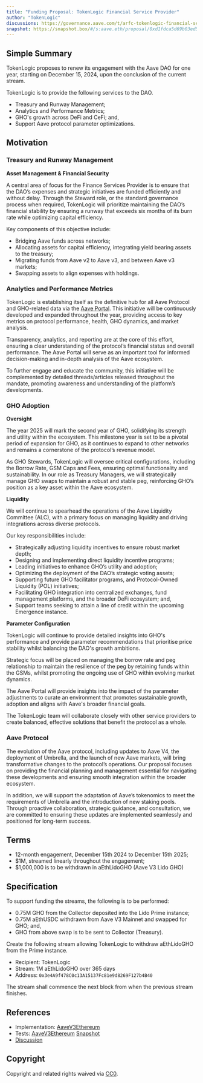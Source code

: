 ```yaml
---
title: "Funding Proposal: TokenLogic Financial Service Provider"
author: "TokenLogic"
discussions: https://governance.aave.com/t/arfc-tokenlogic-financial-services-provider/20182
snapshot: https://snapshot.box/#/s:aave.eth/proposal/0xd1fdca5d69b03ed57848180d62a812ab1a1ff72f85d671c417b5ff8fb2bd0a7c
---
```


## Simple Summary

TokenLogic proposes to renew its engagement with the Aave DAO for one year, starting on December 15, 2024, upon the conclusion of the current stream.

TokenLogic is to provide the following services to the DAO.

- Treasury and Runway Management;
- Analytics and Performance Metrics;
- GHO's growth across DeFi and CeFi; and,
- Support Aave protocol parameter optimizations.

## Motivation

### Treasury and Runway Management

**Asset Management & Financial Security**

A central area of focus for the Finance Services Provider is to ensure that the DAO’s expenses and strategic initiatives are funded efficiently and without delay. Through the Steward role, or the standard governance process when required, TokenLogic will prioritize maintaining the DAO’s financial stability by ensuring a runway that exceeds six months of its burn rate while optimizing capital efficiency.

Key components of this objective include:

- Bridging Aave funds across networks;
- Allocating assets for capital efficiency, integrating yield bearing assets to the treasury;
- Migrating funds from Aave v2 to Aave v3, and between Aave v3 markets;
- Swapping assets to align expenses with holdings.

### Analytics and Performance Metrics

TokenLogic is establishing itself as the definitive hub for all Aave Protocol and GHO-related data via the [Aave Portal](https://aave.tokenlogic.xyz/). This initiative will be continuously developed and expanded throughout the year, providing access to key metrics on protocol performance, health, GHO dynamics, and market analysis.

Transparency, analytics, and reporting are at the core of this effort, ensuring a clear understanding of the protocol’s financial status and overall performance. The Aave Portal will serve as an important tool for informed decision-making and in-depth analysis of the Aave ecosystem.

To further engage and educate the community, this initiative will be complemented by detailed threads/articles released throughout the mandate, promoting awareness and understanding of the platform’s developments.

### GHO Adoption

**Oversight**

The year 2025 will mark the second year of GHO, solidifying its strength and utility within the ecosystem. This milestone year is set to be a pivotal period of expansion for GHO, as it continues to expand to other networks and remains a cornerstone of the protocol’s revenue model.

As GHO Stewards, TokenLogic will oversee critical configurations, including the Borrow Rate, GSM Caps and Fees, ensuring optimal functionality and sustainability. In our role as Treasury Managers, we will strategically manage GHO swaps to maintain a robust and stable peg, reinforcing GHO’s position as a key asset within the Aave ecosystem.

**Liquidity**

We will continue to spearhead the operations of the Aave Liquidity Committee (ALC), with a primary focus on managing liquidity and driving integrations across diverse protocols.

Our key responsibilities include:

- Strategically adjusting liquidity incentives to ensure robust market depth;
- Designing and implementing direct liquidity incentive programs;
- Leading initiatives to enhance GHO’s utility and adoption;
- Optimizing the deployment of the DAO’s strategic voting assets;
- Supporting future GHO facilitator programs, and Protocol-Owned Liquidity (POL) initiatives;
- Facilitating GHO integration into centralized exchanges, fund management platforms, and the broader DeFi ecosystem; and,
- Support teams seeking to attain a line of credit within the upcoming Emergence instance.

**Parameter Configuration**

TokenLogic will continue to provide detailed insights into GHO's performance and provide parameter recommendations that prioritise price stability whilst balancing the DAO's growth ambitions.

Strategic focus will be placed on managing the borrow rate and peg relationship to maintain the resilience of the peg by retaining funds within the GSMs, whilst promoting the ongoing use of GHO within evolving market dynamics.

The Aave Portal will provide insights into the impact of the parameter adjustments to curate an environment that promotes sustainable growth, adoption and aligns with Aave's broader financial goals.

The TokenLogic team will collaborate closely with other service providers to create balanced, effective solutions that benefit the protocol as a whole.

### Aave Protocol

The evolution of the Aave protocol, including updates to Aave V4, the deployment of Umbrella, and the launch of new Aave markets, will bring transformative changes to the protocol’s operations. Our proposal focuses on providing the financial planning and management essential for navigating these developments and ensuring smooth integration within the broader ecosystem.

In addition, we will support the adaptation of Aave’s tokenomics to meet the requirements of Umbrella and the introduction of new staking pools. Through proactive collaboration, strategic guidance, and consultation, we are committed to ensuring these updates are implemented seamlessly and positioned for long-term success.

## Terms

- 12-month engagement, December 15th 2024 to December 15th 2025;
- $1M, streamed linearly throughout the engagement;
- $1,000,000 is to be withdrawn in aEthLidoGHO (Aave V3 Lido GHO)

## Specification

To support funding the streams, the following is to be performed:

- 0.75M GHO from the Collector deposited into the Lido Prime instance;
- 0.75M aEthUSDC withdrawn from Aave V3 Mainnet and swapped for GHO; and,
- GHO from above swap is to be sent to Collector (Treasury).

Create the following stream allowing TokenLogic to withdraw aEthLidoGHO from the Prime instance.

- Recipient: TokenLogic
- Stream: 1M aEthLidoGHO over 365 days
- Address: `0x3e4A9f478C0c13A15137Fc81e9d8269F127b4B40`

The stream shall commence the next block from when the previous stream finishes.

## References

- Implementation: [AaveV3Ethereum](https://github.com/bgd-labs/aave-proposals-v3/blob/8894f1b6ebc87f5e81d8e7cc196e7c43ea5855dc/src/20241213_AaveV3Ethereum_TokenLogicFinancialServiceProvider/AaveV3Ethereum_TokenLogicFinancialServiceProvider_20241213.sol)
- Tests: [AaveV3Ethereum](https://github.com/bgd-labs/aave-proposals-v3/blob/8894f1b6ebc87f5e81d8e7cc196e7c43ea5855dc/src/20241213_AaveV3Ethereum_TokenLogicFinancialServiceProvider/AaveV3Ethereum_TokenLogicFinancialServiceProvider_20241213.t.sol)
  [Snapshot](https://snapshot.box/#/s:aave.eth/proposal/0xd1fdca5d69b03ed57848180d62a812ab1a1ff72f85d671c417b5ff8fb2bd0a7c)
- [Discussion](https://governance.aave.com/t/arfc-tokenlogic-financial-services-provider/20182)

## Copyright

Copyright and related rights waived via [CC0](https://creativecommons.org/publicdomain/zero/1.0/).
